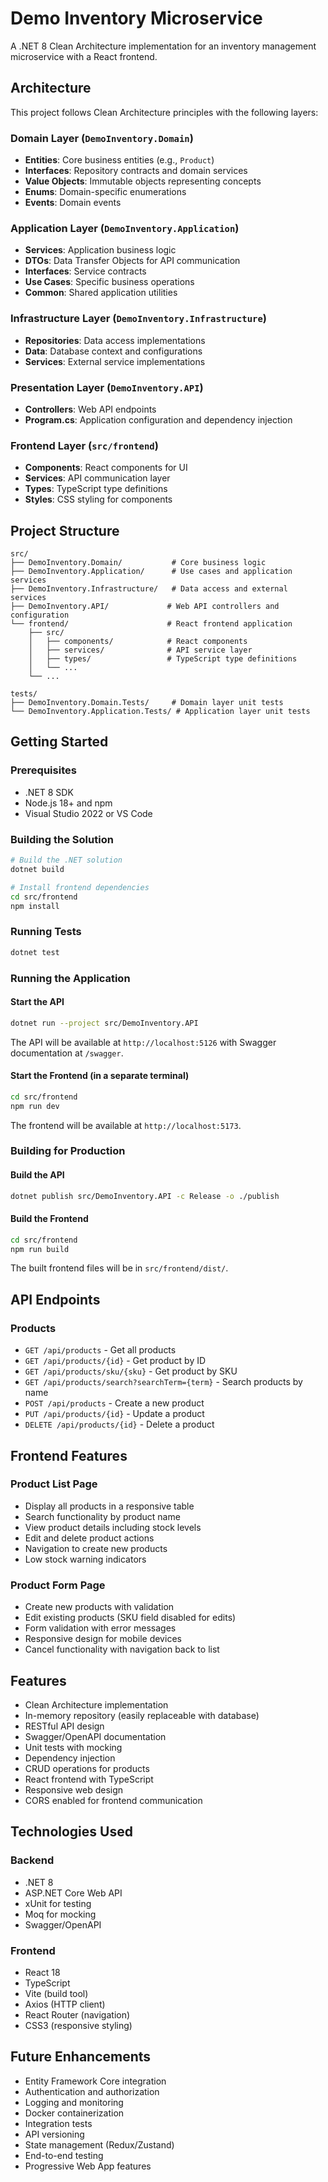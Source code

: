 # Demo Inventory Microservice

A .NET 8 Clean Architecture implementation for an inventory management microservice with a React frontend.

## Architecture

This project follows Clean Architecture principles with the following layers:

### Domain Layer (`DemoInventory.Domain`)
- **Entities**: Core business entities (e.g., `Product`)
- **Interfaces**: Repository contracts and domain services
- **Value Objects**: Immutable objects representing concepts
- **Enums**: Domain-specific enumerations
- **Events**: Domain events

### Application Layer (`DemoInventory.Application`)
- **Services**: Application business logic
- **DTOs**: Data Transfer Objects for API communication
- **Interfaces**: Service contracts
- **Use Cases**: Specific business operations
- **Common**: Shared application utilities

### Infrastructure Layer (`DemoInventory.Infrastructure`)
- **Repositories**: Data access implementations
- **Data**: Database context and configurations
- **Services**: External service implementations

### Presentation Layer (`DemoInventory.API`)
- **Controllers**: Web API endpoints
- **Program.cs**: Application configuration and dependency injection

### Frontend Layer (`src/frontend`)
- **Components**: React components for UI
- **Services**: API communication layer
- **Types**: TypeScript type definitions
- **Styles**: CSS styling for components

## Project Structure

```
src/
├── DemoInventory.Domain/           # Core business logic
├── DemoInventory.Application/      # Use cases and application services
├── DemoInventory.Infrastructure/   # Data access and external services
├── DemoInventory.API/             # Web API controllers and configuration
└── frontend/                      # React frontend application
    ├── src/
    │   ├── components/            # React components
    │   ├── services/              # API service layer
    │   ├── types/                 # TypeScript type definitions
    │   └── ...
    └── ...

tests/
├── DemoInventory.Domain.Tests/     # Domain layer unit tests
└── DemoInventory.Application.Tests/ # Application layer unit tests
```

## Getting Started

### Prerequisites
- .NET 8 SDK
- Node.js 18+ and npm
- Visual Studio 2022 or VS Code

### Building the Solution
```bash
# Build the .NET solution
dotnet build

# Install frontend dependencies
cd src/frontend
npm install
```

### Running Tests
```bash
dotnet test
```

### Running the Application

#### Start the API
```bash
dotnet run --project src/DemoInventory.API
```

The API will be available at `http://localhost:5126` with Swagger documentation at `/swagger`.

#### Start the Frontend (in a separate terminal)
```bash
cd src/frontend
npm run dev
```

The frontend will be available at `http://localhost:5173`.

### Building for Production

#### Build the API
```bash
dotnet publish src/DemoInventory.API -c Release -o ./publish
```

#### Build the Frontend
```bash
cd src/frontend
npm run build
```

The built frontend files will be in `src/frontend/dist/`.

## API Endpoints

### Products
- `GET /api/products` - Get all products
- `GET /api/products/{id}` - Get product by ID
- `GET /api/products/sku/{sku}` - Get product by SKU
- `GET /api/products/search?searchTerm={term}` - Search products by name
- `POST /api/products` - Create a new product
- `PUT /api/products/{id}` - Update a product
- `DELETE /api/products/{id}` - Delete a product

## Frontend Features

### Product List Page
- Display all products in a responsive table
- Search functionality by product name
- View product details including stock levels
- Edit and delete product actions
- Navigation to create new products
- Low stock warning indicators

### Product Form Page
- Create new products with validation
- Edit existing products (SKU field disabled for edits)
- Form validation with error messages
- Responsive design for mobile devices
- Cancel functionality with navigation back to list

## Features

- Clean Architecture implementation
- In-memory repository (easily replaceable with database)
- RESTful API design
- Swagger/OpenAPI documentation
- Unit tests with mocking
- Dependency injection
- CRUD operations for products
- React frontend with TypeScript
- Responsive web design
- CORS enabled for frontend communication

## Technologies Used

### Backend
- .NET 8
- ASP.NET Core Web API
- xUnit for testing
- Moq for mocking
- Swagger/OpenAPI

### Frontend
- React 18
- TypeScript
- Vite (build tool)
- Axios (HTTP client)
- React Router (navigation)
- CSS3 (responsive styling)

## Future Enhancements

- Entity Framework Core integration
- Authentication and authorization
- Logging and monitoring
- Docker containerization
- Integration tests
- API versioning
- State management (Redux/Zustand)
- End-to-end testing
- Progressive Web App features